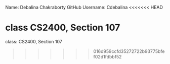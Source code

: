 Name: Debalina Chakraborty
GitHub Username: Cdebalina
<<<<<<< HEAD

class CS2400, Section 107
=======
class: CS2400, Section 107
>>>>>>> 016d959ccfd35272722b93775bfef02d1fdbbf52
